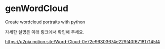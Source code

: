# genWordCloud
Create wordcloud portraits with python

자세한 설명은 아래 링크에서 확인해 주세요.

https://u2pia.notion.site/Word-Cloud-0e72e96303674e229f40f671817145f4

